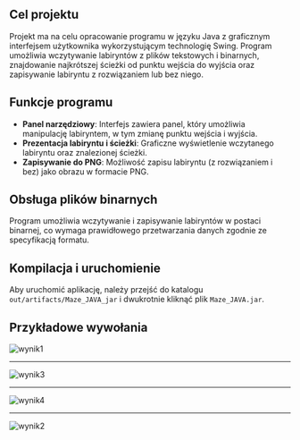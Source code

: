 ## Cel projektu

Projekt ma na celu opracowanie programu w języku Java z graficznym interfejsem użytkownika wykorzystującym technologię Swing. Program umożliwia wczytywanie labiryntów z plików tekstowych i binarnych, znajdowanie najkrótszej ścieżki od punktu wejścia do wyjścia oraz zapisywanie labiryntu z rozwiązaniem lub bez niego.

## Funkcje programu

- **Panel narzędziowy**: Interfejs zawiera panel, który umożliwia manipulację labiryntem, w tym zmianę punktu wejścia i wyjścia.
- **Prezentacja labiryntu i ścieżki**: Graficzne wyświetlenie wczytanego labiryntu oraz znalezionej ścieżki.
- **Zapisywanie do PNG**: Możliwość zapisu labiryntu (z rozwiązaniem i bez) jako obrazu w formacie PNG.

## Obsługa plików binarnych

Program umożliwia wczytywanie i zapisywanie labiryntów w postaci binarnej, co wymaga prawidłowego przetwarzania danych zgodnie ze specyfikacją formatu.

## Kompilacja i uruchomienie

Aby uruchomić aplikację, należy przejść do katalogu `out/artifacts/Maze_JAVA_jar` i dwukrotnie kliknąć plik `Maze_JAVA.jar`.

## Przykładowe wywołania 
![wynik1](https://github.com/user-attachments/assets/77eeea9d-a98a-401b-bf79-059dc2e1bf83)

---

![wynik3](https://github.com/user-attachments/assets/b5888179-d27f-410b-a149-cdd67254ec32)

---

![wynik4](https://github.com/user-attachments/assets/286c4474-e63b-4e66-94e8-5a68de349967)

---

![wynik2](https://github.com/user-attachments/assets/30faa906-5377-4881-8964-3e9de4ad5bde)





